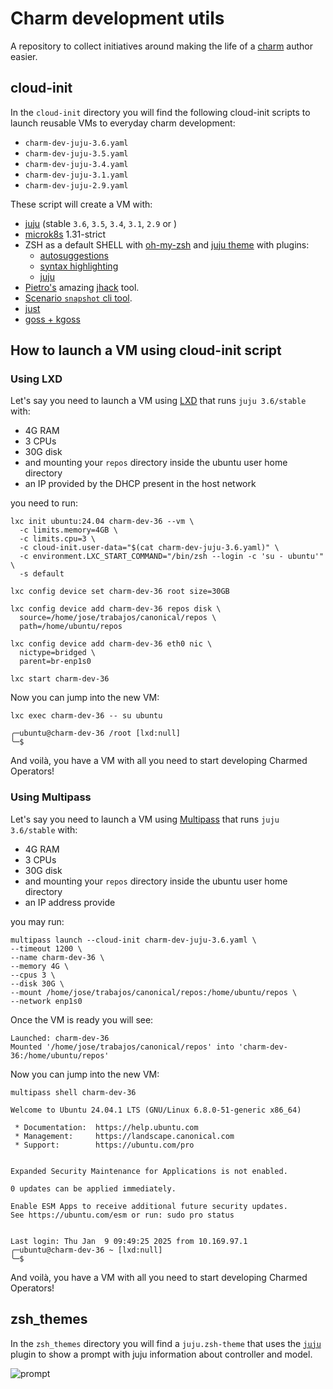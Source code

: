 # Charm development utils

A repository to collect initiatives around making the life of a [charm](https://juju.is/docs/sdk) author easier.

## cloud-init

In the `cloud-init` directory you will find the following cloud-init scripts to launch reusable VMs to everyday charm development:

- `charm-dev-juju-3.6.yaml`
- `charm-dev-juju-3.5.yaml`
- `charm-dev-juju-3.4.yaml`
- `charm-dev-juju-3.1.yaml`
- `charm-dev-juju-2.9.yaml`



These script will create a VM with:

- [juju](https://juju.is) (stable `3.6`, `3.5`, `3.4`, `3.1`, `2.9` or )
- [microk8s](https://microk8s.io/) 1.31-strict
- ZSH as a default SHELL with [oh-my-zsh](https://ohmyz.sh/) and [juju theme](https://github.com/Abuelodelanada/charm-dev-utils/blob/main/zsh_themes/juju.zsh-theme) with plugins:
  - [autosuggestions](https://github.com/zsh-users/zsh-autosuggestions)
  - [syntax highlighting](https://github.com/zsh-users/zsh-syntax-highlighting)
  - [juju](https://github.com/ohmyzsh/ohmyzsh/tree/master/plugins/juju)
- [Pietro's](https://github.com/PietroPasotti/) amazing [jhack](https://github.com/PietroPasotti/jhack) tool.
- [Scenario `snapshot` cli tool](https://github.com/canonical/ops-scenario#snapshot).
- [just](https://github.com/casey/just)
- [goss + kgoss](https://github.com/goss-org/goss)



## How to launch a VM using cloud-init script

### Using LXD

Let's say you need to launch a VM using [LXD](https://canonical.com/lxd) that runs `juju 3.6/stable` with:

- 4G RAM
- 3 CPUs
- 30G disk
- and mounting your `repos` directory inside the ubuntu user home directory
- an IP provided by the DHCP present in the host network

you need to run:

```shell
lxc init ubuntu:24.04 charm-dev-36 --vm \
  -c limits.memory=4GB \
  -c limits.cpu=3 \
  -c cloud-init.user-data="$(cat charm-dev-juju-3.6.yaml)" \
  -c environment.LXC_START_COMMAND="/bin/zsh --login -c 'su - ubuntu'" \
  -s default
```

```shell
lxc config device set charm-dev-36 root size=30GB
```

```shell
lxc config device add charm-dev-36 repos disk \
  source=/home/jose/trabajos/canonical/repos \
  path=/home/ubuntu/repos
```

```shell
lxc config device add charm-dev-36 eth0 nic \
  nictype=bridged \
  parent=br-enp1s0
```


```shell
lxc start charm-dev-36
```

Now you can jump into the new VM:

```shell
lxc exec charm-dev-36 -- su ubuntu

╭─ubuntu@charm-dev-36 /root [lxd:null]
╰─$
```
And voilà, you have a VM with all you need to start developing Charmed Operators!

### Using Multipass

Let's say you need to launch a VM using [Multipass](https://multipass.run/) that runs `juju 3.6/stable` with:

- 4G RAM
- 3 CPUs
- 30G disk
- and mounting your `repos` directory inside the ubuntu user home directory
- an IP address provide

you may run:

```shell
multipass launch --cloud-init charm-dev-juju-3.6.yaml \
--timeout 1200 \
--name charm-dev-36 \
--memory 4G \
--cpus 3 \
--disk 30G \
--mount /home/jose/trabajos/canonical/repos:/home/ubuntu/repos \
--network enp1s0
```

Once the VM is ready you will see:

```
Launched: charm-dev-36
Mounted '/home/jose/trabajos/canonical/repos' into 'charm-dev-36:/home/ubuntu/repos'
```

Now you can jump into the new VM:

```shell
multipass shell charm-dev-36
```

```shell
Welcome to Ubuntu 24.04.1 LTS (GNU/Linux 6.8.0-51-generic x86_64)

 * Documentation:  https://help.ubuntu.com
 * Management:     https://landscape.canonical.com
 * Support:        https://ubuntu.com/pro


Expanded Security Maintenance for Applications is not enabled.

0 updates can be applied immediately.

Enable ESM Apps to receive additional future security updates.
See https://ubuntu.com/esm or run: sudo pro status


Last login: Thu Jan  9 09:49:25 2025 from 10.169.97.1
╭─ubuntu@charm-dev-36 ~ [lxd:null]
╰─$ 
```

And voilà, you have a VM with all you need to start developing Charmed Operators!


## zsh_themes

In the `zsh_themes` directory you will find a `juju.zsh-theme` that uses the [`juju`](https://github.com/ohmyzsh/ohmyzsh/tree/master/plugins/juju) plugin to show a prompt with juju information about controller and model.

![prompt](https://user-images.githubusercontent.com/939888/227611569-23372d45-0963-4e2e-98da-8109e2dcbd8f.png)
